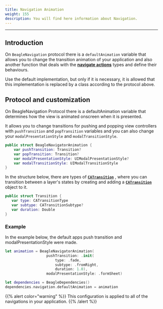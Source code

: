 ```yaml
---
title: Navigation Animation
weight: 155
description: You will find here information about Navigation.
---
```


---

## Introduction

On `BeagleNavigation` protocol there is a `defaultAnimation` variable that allows you to change the transition animation of your application and also another function that deals with the [**navigate actions**](/docs/api/actions/navigate) types and define their behaviours.

Use the default implementation, but only if it is necessary, it is allowed that this implementation is replaced by a class according to the protocol above.  

## Protocol and customization

On BeagleNavigation Protocol there is a defaultAnimation variable that determines how the view is animated onscreen when it is presented. 

It allows you to change transitions for pushing and popping view controllers with `pushTransition` and `popTransition` variables and you can also change your `modalPresentationStyle` and `modalTransitionStyle`. 

```swift
public struct BeagleNavigatorAnimation {
    var pushTransition: Transition?
    var popTransition: Transition?
    var modalPresentationStyle: UIModalPresentationStyle?
    var modalTransitionStyle: UIModalTransitionStyle   
}
```

In the structure below, there are types of [**`CATransition`**](https://developer.apple.com/documentation/quartzcore/catransition) , where you can transition between a layer's states by creating and adding a [**`CATransition`**](https://developer.apple.com/documentation/quartzcore/catransition) object to it. 

```swift
public struct Transition {
   var type: CATransitionType
   var subtype: CATransitionSubtype?
   var duration: Double
}
```
### Example 

In the example below, the default apps push transition and modalPresentationStyle were made.

```swift
let animation = BeagleNavigatorAnimation(
                   pushTransition: .init(
                       type: .fade, 
                       subtype: .fromRight, 
                       duration: 1.0), 
                   modalPresentationStyle: .formSheet)

let dependencies = BeagleDependencies()
dependencies.navigation.defaultAnimation = animation

```

{{% alert color="warning" %}}
This configuration is applied to all of the navigations in your application.
{{% /alert %}}

